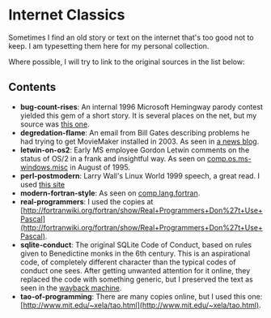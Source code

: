 # Internet Classics

Sometimes I find an old story or text on the internet that's
too good not to keep. I am typesetting them here for my
personal collection.

Where possible, I will try to link to the original sources in the list below:

## Contents

 - __bug-count-rises__: An internal 1996 Microsoft Hemingway parody contest yielded this gem of a short story. It is several places on the net, but my source was [this one](http://workpump.com/bugcount/bugcount.html).
- __degredation-flame__: An email from Bill Gates describing problems he had trying to get MovieMaker installed in 2003.  As seen in [a news blog](https://blog.seattlepi.com/microsoft/files/library/2003Jangatesmoviemaker.pdf).
 - __letwin-on-os2__: Early MS employee Gordon Letwin comments on the status of OS/2 in a frank and insightful way. As seen on [comp.os.ms-windows.misc](https://groups.google.com/forum/?hl=en#!msg/comp.os.ms-windows.misc/-iNeep60eVE/Xl5ddAtJENcJ) in August of 1995.
- __perl-postmodern__: Larry Wall's Linux World 1999 speech, a great read.  I used [this site](http://www.wall.org/~larry/pm.html)
 - __modern-fortran-style__: As seen on [comp.lang.fortran](https://groups.google.com/forum/#!topic/comp.lang.fortran/TIYj2uhhXbU).
 - __real-programmers__: I used the copies at [http://fortranwiki.org/fortran/show/Real+Programmers+Don%27t+Use+Pascal](http://fortranwiki.org/fortran/show/Real+Programmers+Don%27t+Use+Pascal).
- __sqlite-conduct__: The original SQLite Code of Conduct, based on rules given to Benedictine monks in the 6th century. This is an aspirational code, of completely different character than the typical codes of conduct one sees. After getting unwanted attention for it online, they replaced the code with something generic, but I preserved the text as seen in the [wayback machine](https://web.archive.org/web/20180315125217/https://sqlite.org/codeofconduct.html).
- __tao-of-programming__: There are many copies online, but I used this one: [http://www.mit.edu/~xela/tao.html](http://www.mit.edu/~xela/tao.html).
